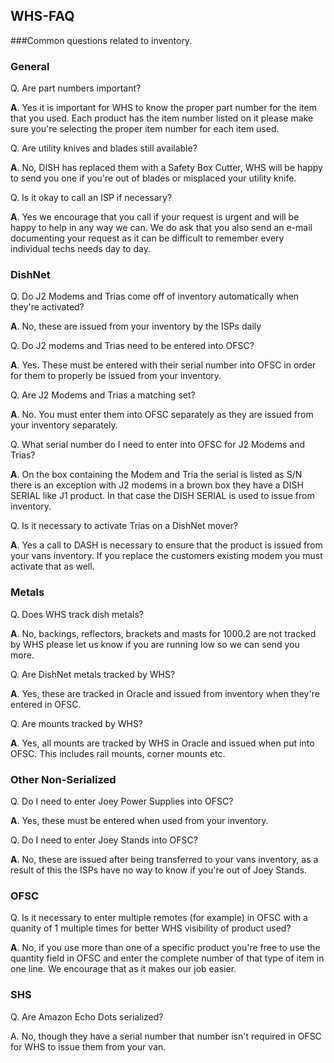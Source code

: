 ## WHS-FAQ
###Common questions related to inventory.


### General

Q. Are part numbers important?

**A**. Yes it is important for WHS to know the proper part number for the item that you used. Each product has the item number listed on it please make sure you're selecting the proper item number for each item used.

Q. Are utility knives and blades still available?

**A**. No, DISH has replaced them with a Safety Box Cutter, WHS will be happy to send you one if you're out of blades or misplaced your utility knife.

Q. Is it okay to call an ISP if necessary?

**A**. Yes we encourage that you call if your request is urgent and will be happy to help in any way we can. We do ask that you also send an e-mail documenting your request as it can be difficult to remember every individual techs needs day to day.


### DishNet

Q. Do J2 Modems and Trias come off of inventory automatically when they're activated?

**A**. No, these are issued from your inventory by the ISPs daily

Q. Do J2 modems and Trias need to be entered into OFSC?

**A**. Yes. These must be entered with their serial number into OFSC in order
for them to properly be issued from your inventory.

Q. Are J2 Modems and Trias a matching set?

**A**. No. You must enter them into OFSC separately as they are issued from 
your inventory separately.

Q. What serial number do I need to enter into OFSC for J2 Modems and Trias?

**A**. On the box containing the Modem and Tria the serial is listed as S/N
there is an exception with J2 modems in a brown box they have a DISH SERIAL like J1 product. In that case the DISH SERIAL is used to issue from inventory.

Q. Is it necessary to activate Trias on a DishNet mover?

**A**. Yes a call to DASH is necessary to ensure that the product is issued from your vans inventory. If you replace the customers existing modem you must activate that as well.



### Metals

Q. Does WHS track dish metals?

**A**. No, backings, reflectors, brackets and masts for 1000.2 are not tracked by WHS
please let us know if you are running low so we can send you more.

Q. Are DishNet metals tracked by WHS?

**A**. Yes, these are tracked in Oracle and issued from inventory when they're entered in
OFSC. 

Q. Are mounts tracked by WHS?

**A**. Yes, all mounts are tracked by WHS in Oracle and issued when put into OFSC. This 
includes rail mounts, corner mounts etc.



### Other Non-Serialized

Q. Do I need to enter Joey Power Supplies into OFSC?

**A**. Yes, these must be entered when used from your inventory.

Q. Do I need to enter Joey Stands into OFSC?

**A**. No, these are issued after being transferred to your vans inventory,
as a result of this the ISPs have no way to know if you're out of Joey Stands.


### OFSC

Q. Is it necessary to enter multiple remotes (for example) in OFSC with a quanity of 1 multiple times for better WHS visibility of product used?

**A**. No, if you use more than one of a specific product you're free to use the quantity field in OFSC and enter the complete number of that type of item in one line. We encourage that as it makes our job easier.

### SHS

Q. Are Amazon Echo Dots serialized?

A. No, though they have a serial number that number isn't required in OFSC for WHS to issue them from your van.
